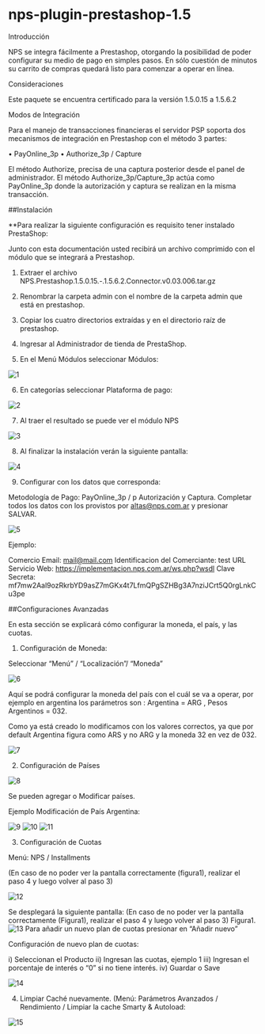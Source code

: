 # nps-plugin-prestashop-1.5

Introducción

NPS se integra fácilmente a Prestashop, otorgando la posibilidad de poder configurar su medio de pago en simples pasos. En sólo cuestión de minutos su carrito de compras quedará listo para comenzar a operar en línea.

Consideraciones

Este paquete se encuentra certificado para la versión 1.5.0.15 a 1.5.6.2

Modos de Integración

Para el manejo de transacciones financieras el servidor PSP soporta dos mecanismos de integración en Prestashop con el método 3 partes:

•	PayOnline_3p
•	Authorize_3p / Capture 

El método Authorize, precisa de una captura posterior desde el panel de administrador.
El método Authorize_3p/Capture_3p actúa como PayOnline_3p donde la autorización y captura se realizan en la misma transacción.


##Instalación

**Para realizar la siguiente configuración es requisito tener instalado PrestaShop: 

Junto con esta documentación usted recibirá un archivo comprimido con el módulo que se integrará a Prestashop.

1.	Extraer el archivo NPS.Prestashop.1.5.0.15.-.1.5.6.2.Connector.v0.03.006.tar.gz

2.	Renombrar la carpeta admin con el nombre de la carpeta admin que está en prestashop.

3.	Copiar los cuatro directorios extraídas y en el directorio raíz de prestashop. 

4.	Ingresar al Administrador de tienda de PrestaShop.

5.	En el Menú Módulos seleccionar Módulos:

![1](https://cloud.githubusercontent.com/assets/24914148/25497145/fb4e84b4-2b59-11e7-855f-aa7f03ac9818.png)

6.	En categorías seleccionar Plataforma de pago:

![2](https://cloud.githubusercontent.com/assets/24914148/25497146/fb5a29cc-2b59-11e7-8293-a3e4babac965.png)

7.	Al traer el resultado se puede ver el módulo NPS

![3](https://cloud.githubusercontent.com/assets/24914148/25497147/fb7b3964-2b59-11e7-8f65-052c30cca726.png)

8.	Al finalizar la instalación verán la siguiente pantalla:

![4](https://cloud.githubusercontent.com/assets/24914148/25497148/fb80d98c-2b59-11e7-89aa-fea05c2df69c.png)

9.	Configurar con los datos que corresponda:

Metodología de Pago: PayOnline_3p / p Autorización y Captura.
Completar todos los datos con los provistos por altas@nps.com.ar y presionar SALVAR.

![5](https://cloud.githubusercontent.com/assets/24914148/25497149/fb8f0f5c-2b59-11e7-8358-ad93fdbe80d7.png)

Ejemplo:

Comercio Email: mail@mail.com
Identificacion del Comerciante: test
URL Servicio Web: https://implementacion.nps.com.ar/ws.php?wsdl
Clave Secreta: mf7mw2Aal9ozRkrbYD9asZ7mGKx4t7LfmQPgSZHBg3A7nziJCrt5Q0rgLnkCu3pe


##Configuraciones Avanzadas

En esta sección se explicará cómo configurar la moneda, el país, y las cuotas.

1.	Configuración de Moneda:

Seleccionar “Menú” / “Localización”/ “Moneda”

![6](https://cloud.githubusercontent.com/assets/24914148/25497136/fb0eb6ae-2b59-11e7-87ce-b946f0fe7279.png)

Aquí se podrá configurar la moneda del país con el cuál se va a operar, por ejemplo en argentina los parámetros son :
Argentina = ARG   ,  Pesos Argentinos = 032.

Como ya está creado lo modificamos con los valores correctos, ya que por default Argentina figura como ARS y no ARG y la moneda 32 en vez de 032.

![7](https://cloud.githubusercontent.com/assets/24914148/25497135/fb0eb780-2b59-11e7-9b25-7901d5f31dec.png)

2.	Configuración de Países

![8](https://cloud.githubusercontent.com/assets/24914148/25497137/fb102322-2b59-11e7-98c6-e127ac203503.png)

Se pueden agregar o Modificar países.

Ejemplo Modificación de País Argentina:

![9](https://cloud.githubusercontent.com/assets/24914148/25497138/fb12bfec-2b59-11e7-871e-bc76425b81d4.png)
![10](https://cloud.githubusercontent.com/assets/24914148/25497139/fb16eeb4-2b59-11e7-98ef-f1ee0fcbeeab.png)
![11](https://cloud.githubusercontent.com/assets/24914148/25497140/fb1ec968-2b59-11e7-964c-d21fbfd647b4.png)

3.	Configuración de Cuotas

Menú: NPS / Installments

(En caso de no poder ver la pantalla correctamente (figura1), realizar el paso 4 y luego volver al paso 3)

![12](https://cloud.githubusercontent.com/assets/24914148/25497142/fb45bb4a-2b59-11e7-9b7f-304d30e87513.png)

Se desplegará la siguiente pantalla:
(En caso de no poder ver la pantalla correctamente (Figura1), realizar el paso 4 y luego volver al paso 3)
Figura1.
![13](https://cloud.githubusercontent.com/assets/24914148/25497141/fb455b28-2b59-11e7-9dba-199dc92c1b69.png)
Para añadir un nuevo plan de cuotas presionar en “Añadir nuevo”

Configuración de nuevo plan de cuotas:

i)	Seleccionan el Producto
ii)	Ingresan las cuotas, ejemplo 1
iii)	Ingresan el porcentaje de interés o “0” si no tiene interés.
iv)	Guardar o Save

![14](https://cloud.githubusercontent.com/assets/24914148/25497143/fb484e32-2b59-11e7-9bf2-8b6b0ec3a14e.png)

4.	Limpiar Caché nuevamente. (Menú: Parámetros Avanzados / Rendimiento / Limpiar la cache Smarty & Autoload:

![15](https://cloud.githubusercontent.com/assets/24914148/25497144/fb4aa83a-2b59-11e7-9e76-ad61298853c9.png)

